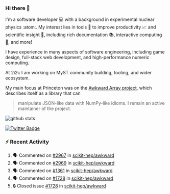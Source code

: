 ### Hi there 👋 

I'm a software developer 💻 with a background in experimental nuclear physics :atom:. My interest lies in tools :wrench: to improve productivity :chart_with_upwards_trend: and scientific insight :telescope:, including rich documentation 📚, interactive computing 🧮, and more! 

I have experience in many aspects of software engineering, including game design, full-stack web development, and high-performance numeric computing. 

At 2i2c I am working on MyST community building, tooling, and wider ecosystem. 

My main focus at Princeton was on the [Awkward Array project](awkward-array.org/), which describes itself as a library that can 
> manipulate JSON-like data with NumPy-like idioms. I remain an active maintainer of the project. 

![github stats](https://github-readme-stats.vercel.app/api?username=agoose77&show_icons=true&hide_rank=true&hide_title=true&bg_color=30,e76445,904e95&text_color=efe3ec&icon_color=efe3ec)
<!--
**agoose77/agoose77** is a ✨ _special_ ✨ repository because its `README.md` (this file) appears on your GitHub profile.

Here are some ideas to get you started:

- 🔭 I’m currently working on ...
- 🌱 I’m currently learning ...
- 👯 I’m looking to collaborate on ...
- 🤔 I’m looking for help with ...
- 💬 Ask me about ...
- 📫 How to reach me: ...
- 😄 Pronouns: ...
- ⚡ Fun fact: ...
-->

[![Twitter Badge](https://img.shields.io/twitter/follow/agoose77?style=flat-square&logo=Twitter&logoColor=white&color=cornflowerblue)](https://twitter.com/agoose77)

### :zap: Recent Activity

<!--START_SECTION:activity-->
1. 🗣 Commented on [#2967](https://github.com/scikit-hep/awkward/pull/2967#issuecomment-1902057435) in [scikit-hep/awkward](https://github.com/scikit-hep/awkward)
2. 🗣 Commented on [#2969](https://github.com/scikit-hep/awkward/issues/2969#issuecomment-1902052212) in [scikit-hep/awkward](https://github.com/scikit-hep/awkward)
3. 🗣 Commented on [#1361](https://github.com/scikit-hep/awkward/issues/1361#issuecomment-1902052119) in [scikit-hep/awkward](https://github.com/scikit-hep/awkward)
4. 🗣 Commented on [#1728](https://github.com/scikit-hep/awkward/issues/1728#issuecomment-1902051963) in [scikit-hep/awkward](https://github.com/scikit-hep/awkward)
5. 🔒 Closed issue [#1728](https://github.com/scikit-hep/awkward/issues/1728) in [scikit-hep/awkward](https://github.com/scikit-hep/awkward)
<!--END_SECTION:activity-->
